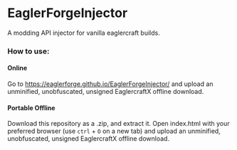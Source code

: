 # EaglerForgeInjector
A modding API injector for vanilla eaglercraft builds.

### How to use:
#### Online
Go to https://eaglerforge.github.io/EaglerForgeInjector/ and upload an unminified, unobfuscated, unsigned EaglercraftX offline download.

#### Portable Offline
Download this repository as a .zip, and extract it. Open index.html with your preferred browser (use `ctrl` + `O` on a new tab) and upload an unminified, unobfuscated, unsigned EaglercraftX offline download.